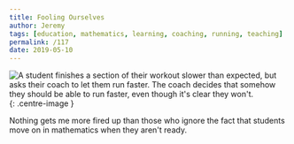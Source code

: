 ```yaml
---
title: Fooling Ourselves
author: Jeremy
tags: [education, mathematics, learning, coaching, running, teaching]
permalink: /117
date: 2019-05-10
---
```


![A student finishes a section of their workout slower than expected, but asks their coach to let them run faster. The coach decides that somehow they should be able to run faster, even though it's clear they won't.](https://res.cloudinary.com/dh3hm8pb7/image/upload/c_scale,q_auto:best/v1535842782/Handwaving/Published/FoolingOurselves.png){: .centre-image }

Nothing gets me more fired up than those who ignore the fact that students move on in mathematics when they aren't ready.